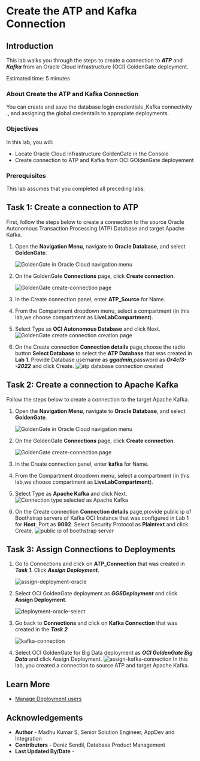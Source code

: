 # Create the ATP and Kafka Connection

## Introduction

This lab walks you through the steps to create a connection to ***ATP*** and ***Kafka*** from an Oracle Cloud Infrastructure (OCI) GoldenGate deployment.

Estimated time: 5 minutes

### About Create the ATP and Kafka Connection

You can create and save the database login credentials ,Kafka connectivity ., and assigning the global credentails to appropiate deployments.

### Objectives

In this lab, you will:
* Locate Oracle Cloud Infrastructure GoldenGate in the Console
* Create connection to ATP and Kafka from OCI GOldenGate deployement


### Prerequisites

This lab assumes that you completed all preceding labs.

## Task 1: Create a connection to ATP

First, follow the steps below to create a connection to the source Oracle Autonomous Transaction Processing \(ATP\) Database and target Apache Kafka.

1.  Open the **Navigation Menu**, navigate to **Oracle Database**, and select **GoldenGate**.

    ![GoldenGate in Oracle Cloud navigation menu](images/database-goldengate.png " ")

2.  On the GoldenGate **Connections** page, click **Create connection**.

    ![GoldenGate create-connection page](images/connection-select.PNG " ")

3.  In the Create connection panel, enter **ATP_Source** for Name.

4.  From the Compartment dropdown menu, select a compartment (in this lab,we choose compartment as **LiveLabCompartment**).

5.  Select Type as **OCI Autonomous Database** and click Next.
    ![GoldenGate create connection creation page](images/oci-connection-choose.png " ")

6.  On the Create connection **Connection details** page,choose the radio button **Select Database** to select the **ATP Database** that was created in **Lab 1**. Provide Database username as ***ggadmin***,password as ***Or4cl3--2022*** and click Create.
    ![atp database connection created](images/create-atp-connection.png " ")



## Task 2: Create a connection to Apache Kafka

Follow the steps below to create a connection to the target  Apache Kafka.

1.  Open the **Navigation Menu**, navigate to **Oracle Database**, and select **GoldenGate**.

    ![GoldenGate in Oracle Cloud navigation menu](images/database-goldengate.png " ")

2.  On the GoldenGate **Connections** page, click **Create connection**.

    ![GoldenGate create-connection page](images/connection-select.PNG " ")

3.  In the Create connection panel, enter **kafka** for Name.

4.  From the Compartment dropdown menu, select a compartment (in this lab,we choose compartment as **LiveLabCompartment**).

5.  Select Type as **Apache Kafka** and click Next.
    ![Connection type selected as Apache Kafka](images/kafka-connection-choose.png " ")

6.  On the Create connection **Connection details** page,provide public ip of Boothstrap servers of Kafka OCI Instance that was configured in Lab 1 for **Host**. Port as **9092**. Select Security Protocol as **Plaintext** and click Create.
    ![public ip of boothstrap server](images/bootstrap-server-details.png " ")

## Task 3: Assign Connections to Deployments
1. Go to Connections and click on **ATP_Connection** that was created in ***Task 1***. Click ***Assign Deployment***.

    ![assign-deployment-oracle](images/assign-deployment-oracle.PNG " ")
2. Select OCI GoldenGate deployment as ***GGSDeployment***  and click **Assign Deployment**.

    ![deployment-oracle-select](images/deployment-oracle-select.png " ")

3.	Go back to **Connections** and click on **Kafka Connection** that was created in the ***Task 2***

    ![kafka-connection](images/assign-kafka-connection.png " ")
4.	Select OCI GoldenGate for Big Data deployment as ***OCI GoldenGate Big Data***  and click Assign Deployment.
    ![assign-kafka-connection](images/kafka-connection.png " ")
In this lab, you created a connection to source ATP and target Apache Kafka.

## Learn More

* [Manage Deployment users](https://docs.oracle.com/en/cloud/paas/goldengate-service/using/manage-user-accounts.html#GUID-56E2E146-7713-4094-8BEC-7C138064EB21)

## Acknowledgements
* **Author** - Madhu Kumar S, Senior Solution Engineer, AppDev and Integration 
* **Contributors** -  Deniz Sendil, Database Product Management
* **Last Updated By/Date** - 
